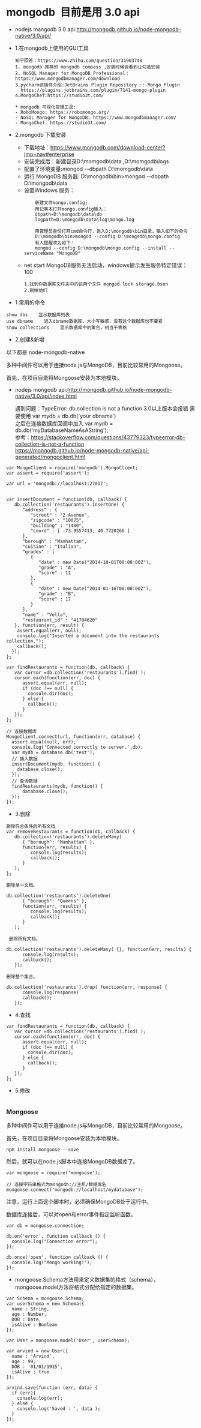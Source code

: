 # mongodb  目前是用 3.0 api

* nodejs mangodb 3.0 api:http://mongodb.github.io/node-mongodb-native/3.0/api/

* 1.在mongodb上使用的GUI工具
  ```
  知乎回答：https://www.zhihu.com/question/31903748
  1. mongodb 推荐的 mongodb compass ,安装时候会看到让勾选安装
  2. NoSQL Manager for MongoDB Professional：https://www.mongodbmanager.com/download
  3.pycharm该插件介绍:JetBrains Plugin Repository :: Mongo Plugin
    https://plugins.jetbrains.com/plugin/7141-mongo-plugin
  4.MongoChef:https://studio3t.com/
  
  * mongodb 可视化管理工具: 
  - RoboMongo: https://robomongo.org/
  - NoSQL Manager for MongoDB: https://www.mongodbmanager.com/
  - MongoChef: https://studio3t.com/

  ```
* 2.mongodb 下载安装
  - 下载地址：https://www.mongodb.com/download-center?jmp=nav#enterprise
  - 安装完成后：新建目录D:\momgodb\data ,D:\momgodb\logs  
  - 配置了环境变量:mongod --dbpath D:\momgodb\data  
  - 运行 MongoDB 服务器: D:\mongodb\bin>mongod --dbpath D:\mongodb\data
  - 设置Windows 服务：
    ```
        新建文件mongo.config;
        用记事本打开mongo.config输入：
        dbpath=D:\mongodb\data\db
        logpath=D:\mongodb\data\log\mongo.log 
        
        用管理员身份打开cmd命令行，进入D:\mongodb\bin目录，输入如下的命令
        D:\momgodb\bin>mongod --config D:\mongodb\mongo.config 
        有人提醒改为如下：
        mongod --config D:\mongodb\mongo.config --install --serviceName "MongoDB"
    ```
  - net start MongoDB服务无法启动，windows提示发生服务特定错误：100
    ```
    1.找到你数据库文件夹中的这两个文件 mongod.lock storage.bson
    2.删掉他们
    ```
* 1.常用的命令
```
show dbs    显示数据库列表
use dbname    进入dbname数据库，大小写敏感，没有这个数据库也不要紧
show collections    显示数据库中的集合，相当于表格
```
* 2.创建&新增

以下都是 node-mongodb-native 

多种中间件可以用于连接node.js与MongoDB，目前比较常用的Mongoose。

首先，在项目目录将Mongoose安装为本地模块。

* nodejs mongodb api:http://mongodb.github.io/node-mongodb-native/3.0/api/index.html

  遇到问题：TypeError: db.collection is not a function  3.0以上版本会报错 需要使用 var mydb = db.db('your dbname')  
  之后在连接数据库回调中加入 var mydb = db.db('myDatabaseNameAsAString');  
  参考：https://stackoverflow.com/questions/43779323/typeerror-db-collection-is-not-a-function  
        https://mongodb.github.io/node-mongodb-native/api-generated/mongoclient.html
```
var MongoClient = require('mongodb').MongoClient;
var assert = require('assert');

var url = 'mongodb://localhost:27017';


var insertDocument = function(db, callback) {
   db.collection('restaurants').insertOne( {
      "address" : {
         "street" : "2 Avenue",
         "zipcode" : "10075",
         "building" : "1480",
         "coord" : [ -73.9557413, 40.7720266 ]
      },
      "borough" : "Manhattan",
      "cuisine" : "Italian",
      "grades" : [
         {
            "date" : new Date("2014-10-01T00:00:00Z"),
            "grade" : "A",
            "score" : 11
         },
         {
            "date" : new Date("2014-01-16T00:00:00Z"),
            "grade" : "B",
            "score" : 17
         }
      ],
      "name" : "Vella",
      "restaurant_id" : "41704620"
   }, function(err, result) {
    assert.equal(err, null);
    console.log("Inserted a document into the restaurants collection.");
    callback();
  });
};

var findRestaurants = function(db, callback) {
   var cursor =db.collection('restaurants').find( );
   cursor.each(function(err, doc) {
      assert.equal(err, null);
      if (doc !== null) {
        console.dir(doc);
      } else {
        callback();
      }
   });
};

// 连接数据库
MongoClient.connect(url, function(err, database) {
  assert.equal(null, err);
  console.log('Connected correctly to server.',db);
  var mydb = database.db('test');
  // 插入数据
  insertDocument(mydb, function() {
    database.close();
  });
  // 查询数据
  findRestaurants(mydb, function() {
      database.close();
  });
});
```
* 3.删除
```
删除符合条件的所有文档
var removeRestaurants = function(db, callback) {
   db.collection('restaurants').deleteMany(
      { "borough": "Manhattan" },
      function(err, results) {
         console.log(results);
         callback();
      }
   );
};

删除单一文档。

db.collection('restaurants').deleteOne(
      { "borough": "Queens" },
      function(err, results) {
         console.log(results);
         callback();
      }
   );
   
 删除所有文档。

db.collection('restaurants').deleteMany( {}, function(err, results) {
      console.log(results);
      callback();
   });

删除整个集合。

db.collection('restaurants').drop( function(err, response) {
      console.log(response)
      callback();
   });
```
* 4.查找
```
var findRestaurants = function(db, callback) {
   var cursor =db.collection('restaurants').find( );
   cursor.each(function(err, doc) {
      assert.equal(err, null);
      if (doc !== null) {
        console.dir(doc);
      } else {
        callback();
      }
   });
};
```
* 5.修改
```

```


### Mongoose
多种中间件可以用于连接node.js与MongoDB，目前比较常用的Mongoose。

首先，在项目目录将Mongoose安装为本地模块。
```
npm install mongoose --save
```

然后，就可以在node.js脚本中连接MongoDB数据库了。
```
var mongoose = require('mongoose');

// 连接字符串格式为mongodb://主机/数据库名
mongoose.connect('mongodb://localhost/mydatabase');
```
注意，运行上面这个脚本时，必须确保MongoDB处于运行中。

数据库连接后，可以对open和error事件指定监听函数。
```
var db = mongoose.connection;

db.on('error', function callback () {
  console.log("Connection error");
});

db.once('open', function callback () {
  console.log("Mongo working!");
});
```
* mongoose.Schema方法用来定义数据集的格式（schema），mongoose.model方法将格式分配给指定的数据集。

```
var Schema = mongoose.Schema;
var userSchema = new Schema({
  name : String,
  age : Number,
  DOB : Date,
  isAlive : Boolean
});

var User = mongoose.model('User', userSchema);

var arvind = new User({
  name : 'Arvind',
  age : 99,
  DOB : '01/01/1915',
  isAlive : true
});

arvind.save(function (err, data) {
  if (err){
    console.log(err);
  } else {
    console.log('Saved : ', data );
  }
});
```
